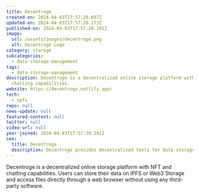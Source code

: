 ```yaml
---
title: Decentroge
created-on: 2024-04-03T17:57:20.097Z
updated-on: 2024-04-03T17:57:20.173Z
published-on: 2024-04-03T17:57:20.191Z
image:
  url: /assets/images/decentroge.png
  alt: Decentroge Logo
category: storage
subcategories:
  - data-storage-management
tags:
  - data-storage-management
description: Decentroge is a decentralized online storage platform with NFT and
  chatting capabilities.
website: https://decentroge.netlify.app/
tech:
  - ipfs
repo: null
news-update: null
featured-content: null
twitter: null
video-url: null
year-joined: 2024-04-03T17:57:20.241Z
seo:
  title: Decentroge
  description: Decentroge provides decentralized tools for data storage and management.
---
```


Decentroge is a decentralized online storage platform with NFT and chatting capabilities. Users can store their data on IPFS or Web3 Storage and access files directly through a web browser without using any third-party software.

